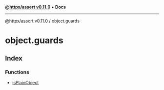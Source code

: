 [**@httpx/assert v0.11.0**](../README.md) • **Docs**

***

[@httpx/assert v0.11.0](../README.md) / object.guards

# object.guards

## Index

### Functions

- [isPlainObject](functions/isPlainObject.md)

